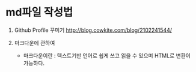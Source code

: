 
md파일 작성법
==============

1. Github Profile 꾸미기
http://blog.cowkite.com/blog/2102241544/


2. 마크다운에 관하여
   - 마크다운이란
   : 텍스트기반 언어로 쉽게 쓰고 읽을 수 있으며 HTML로 변환이 가능하다.


